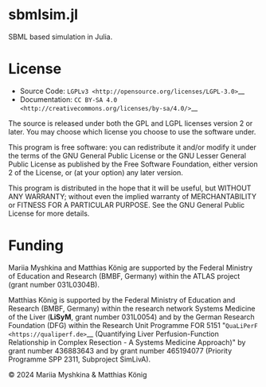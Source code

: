 # sbmlsim.jl

SBML based simulation in Julia.



# License
* Source Code: `LGPLv3 <http://opensource.org/licenses/LGPL-3.0>`__
* Documentation: `CC BY-SA 4.0 <http://creativecommons.org/licenses/by-sa/4.0/>`__

The source is released under both the GPL and LGPL licenses version 2 or
later. You may choose which license you choose to use the software under.

This program is free software: you can redistribute it and/or modify it under
the terms of the GNU General Public License or the GNU Lesser General Public
License as published by the Free Software Foundation, either version 2 of the
License, or (at your option) any later version.

This program is distributed in the hope that it will be useful, but WITHOUT ANY
WARRANTY; without even the implied warranty of MERCHANTABILITY or FITNESS FOR A
PARTICULAR PURPOSE. See the GNU General Public License for more details.

# Funding
Mariia Myshkina and Matthias König are supported by the Federal Ministry of Education and Research (BMBF, Germany) within the ATLAS project (grant number 031L0304B).

Matthias König is supported by the Federal Ministry of Education and Research (BMBF, Germany)
within the research network Systems Medicine of the Liver (**LiSyM**, grant number 031L0054) 
and by the German Research Foundation (DFG) within the Research Unit Programme FOR 5151 
"`QuaLiPerF <https://qualiperf.de>`__ (Quantifying Liver Perfusion-Function Relationship in Complex Resection - A Systems Medicine Approach)" by grant number 436883643 and by grant number 465194077 (Priority Programme SPP 2311, Subproject SimLivA).


© 2024 Mariia Myshkina & Matthias König
